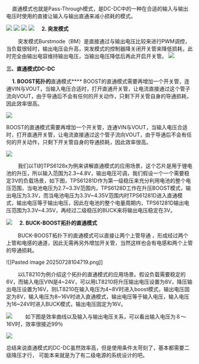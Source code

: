 
    直通模式也就是Pass-Through模式，是DC-DC中的一种在合适的输入与输出电压时使用的直接让输入与输出直通来减小损耗的模式。

![](https://raw.githubusercontent.com/LeroyK111/pictureBed/master/20250728103851.png)
![](https://raw.githubusercontent.com/LeroyK111/pictureBed/master/20250728103909.png)
![](https://raw.githubusercontent.com/LeroyK111/pictureBed/master/20250728103945.png)
![](https://raw.githubusercontent.com/LeroyK111/pictureBed/master/20250728104035.png)
    **2. 突发模式**  

        突发模式Burstmode（BM）是直接通过与输出电压比较来进行PWM调控，当负载很轻时，输出电压会升高，突发模式的控制器降关闭开关管来降低损耗，此时完全由输出电容维持输出电压，当输出电压降低后再此开启开关管。
![](https://raw.githubusercontent.com/LeroyK111/pictureBed/master/20250728104256.png)

**三、直通模式DC-DC**    

    **1. BOOST拓扑的**直通模式****
BOOST的直通模式需要再增加一个开关管，连通VIN与VOUT，当输入电压合适时，打开直通开关管，让电流直接通过这个管子流向VOUT，由于导通后不会有任何的开关动作，只剩下开关管自身的导通损耗，因此效率很高。

![](https://raw.githubusercontent.com/LeroyK111/pictureBed/master/20250728104510.png)

BOOST的直通模式需要再增加一个开关管，连通VIN与VOUT，当输入电压合适时，打开直通开关管，让电流直接通过这个管子流向VOUT，由于导通后不会有任何的开关动作，只剩下开关管自身的导通损耗，因此效率很高。

![](https://raw.githubusercontent.com/LeroyK111/pictureBed/master/20250728104606.png)

        我们以TI的TPS6128x为例来讲解直通模式的应用场景，这个芯片是用于锂电池的升压，所以输入范围为2.3~4.8V，输出电压可调，我们假设一个一个需要稳定3V的负载场景，如下图，TPS61281D作为第一级稳压来充分利用电池的整个电压范围，当电池电压为2.7~3.3V范围内，TPS6128D工作在升压BOOST模式，输出电压为3.3V，而当电池电压为3.3V~4.35V范围内时TPS61281D进入直通模式，输出电压等于输出电压，因此在电池的整个电量周期内，TPS61281D输出电压范围为3.3V~4.35V，再经过二级稳压的BUCK来将输出电压稳定在3V。

![](https://raw.githubusercontent.com/LeroyK111/pictureBed/master/20250728104628.png)
    **2. **BUCK-BOOST拓扑的直通模式****  

        BUCK-BOOST拓扑下的直通模式可以直接让两个上管导通 ，形成经过两个上管和电感的通道，因此无需再另外增加开关管，当然这样也会有电感和两个上管的导通损耗。

![[Pasted image 20250728104719.png]]

        以LT8210为例介绍这个拓扑的直通模式的应用场景。假设负载需要稳定的6V，而输入电压VIN是4~24V，可以用LT8210将升压输出电压设置为8V，降压输出电压设置为16V，则LT8210在输入电压为4~8V时进入boost模式，输出电压固定为8V，输入电压为8~16V时进入直通模式，输出电压等于输入电压，输入电压为16~24V时进入BUCK模式，输出电压固定为16V。

![](https://raw.githubusercontent.com/LeroyK111/pictureBed/master/20250728104737.png)
        如下图是效率曲线以及输入与输出电压关系，可以看出输入电压为８～16V时，效率很接近99％

![](https://raw.githubusercontent.com/LeroyK111/pictureBed/master/20250728104808.png)


总结来说直通模式的DC-DC虽然效率高，但是使用条件太苛刻了，基本都需要二级降压才行， 可能本来就是为了有二级电源的系统设计的吧。














